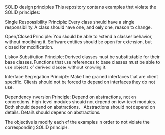 SOLID design principles
This repository contains examples that violate the SOLID principles:

Single Responsibility Principle: Every class should have a single responsibility. A class should have one, and only one, reason to change.

Open/Closed Principle: You should be able to extend a classes behavior, without modifying it. Software entities should be open for extension, but closed for modification.

Liskov Substitution Principle: Derived classes must be substitutable for their base classes. Functions that use references to base classes must be able to use objects of derived classes without knowing it.

Interface Segregation Principle: Make fine grained interfaces that are client specific. Clients should not be forced to depend on interfaces they do not use.

Dependency Inversion Principle: Depend on abstractions, not on concretions. High-level modules should not depend on low-level modules. Both should depend on abstractions.   Abstractions should not depend on details. Details should depend on abstractions.

The objective is modify each of the examples in order to not violate the corresponding SOLID principle.